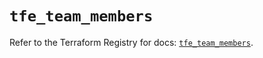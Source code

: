 # `tfe_team_members`

Refer to the Terraform Registry for docs: [`tfe_team_members`](https://registry.terraform.io/providers/hashicorp/tfe/0.53.0/docs/resources/team_members).
